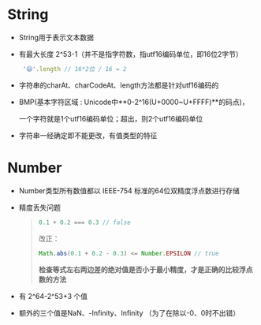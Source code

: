 # String

- String用于表示文本数据

- 有最大长度 2^53-1（并不是指字符数，指utf16编码单位，即16位2字节）

   ```javascript
    '😄'.length // 16*2位 / 16 = 2
   ```

- 字符串的charAt、charCodeAt、length方法都是针对utf16编码的

- BMP(基本字符区域 : Unicode中**0-2^16(U+0000~U+FFFF)**的码点)，

  一个字符就是1个utf16编码单位；超出，则2个utf16编码单位

- 字符串一经确定即不能更改，有值类型的特征

  



# Number

- Number类型所有数值都以 IEEE-754 标准的64位双精度浮点数进行存储

- 精度丢失问题

  > ```javascript
  > 0.1 + 0.2 === 0.3 // false
  > ```
  >
  > 
  >
  > 改正：
  >
  > ```javascript
  > Math.abs(0.1 + 0.2 - 0.3) <= Number.EPSILON // true
  > ```
  >
  > **检查等式左右两边差的绝对值是否小于最小精度，才是正确的比较浮点数的方法**

- 有 2^64-2^53+3 个值

- 额外的三个值是NaN、-Infinity、Infinity （为了在除以-0、0时不出错）